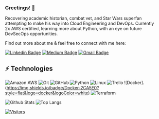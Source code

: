 ### Greetings! 👋

Recovering academic historian, combat vet, and Star Wars superfan attempting to make his way into Cloud Engineering and DevOps. Currently 2x AWS certified, learning more about Python, with an eye on future DevSecOps opportunities.

Find out more about me & feel free to connect with me here:

[![Linkedin Badge](https://img.shields.io/badge/-Sam%20Duncan-blue?style=flat-square&logo=Linkedin&logoColor=white&link=https://www.linkedin.com/in/samuel-p-duncan/)](https://www.linkedin.com/in/samuel-p-duncan/)
[![Medium Badge](https://img.shields.io/badge/Sam%20Duncan-12100E?style=flat-square&logo=medium&logoColor=white&link=https://medium.com/@samuel.p.duncan)](https://medium.com/@samuel.p.duncan)
[![Gmail Badge](https://img.shields.io/badge/-samuel.p.duncan@gmail.com-c14438?style=flat-square&logo=Gmail&logoColor=white&link=mailto:samuel.p.duncan@gmail.com)](mailto:samuel.p.duncan@gmail.com)

## ⚡ Technologies

<!-- Check out the Badges folder for more badges -->

![Amazon AWS](https://img.shields.io/badge/Amazon%20AWS-232F3E?style=flat-square&logo=amazon-aws)
![Git](https://img.shields.io/badge/-Git-black?style=flat-square&logo=git)
![GitHub](https://img.shields.io/badge/-GitHub-181717?style=flat-square&logo=github)
![Python](https://img.shields.io/badge/-Python-black?style=flat-square&logo=Python)
![Linux](https://img.shields.io/badge/Linux-FCC624?style=flat-square&logo=linux&logoColor=black)
![Trello](https://img.shields.io/badge/Trello-%23026AA7.svg?style=flat-square&logo=Trello&logoColor=white)
![Docker].(https://img.shields.io/badge/Docker-2CA5E0?style=flat&logo=docker&logoColor=white) 
![Terraform](https://img.shields.io/badge/Terraform-844FBA?style=flat&logo=terraform{LOGO-NAME}&logoColor=white)


<!-- Replace the fields below with the information requested. Remember to remove the encapsulating <> characters. -->

![Github Stats](https://github-readme-stats.vercel.app/api?username=DuncanB112P&count_private=true&show_icons=true&include_all_commits=true)
![Top Langs](https://github-readme-stats.vercel.app/api/top-langs/?username=DuncanB112P&hide=TeX&layout=compact)


[![Visitors](https://api.visitorbadge.io/api/visitors?path=DuncanB112P%2FDuncanB112P&label=VISITORS&countColor=%23263759)](https://visitorbadge.io/status?path=DuncanB112P%2FDuncanB112P)
